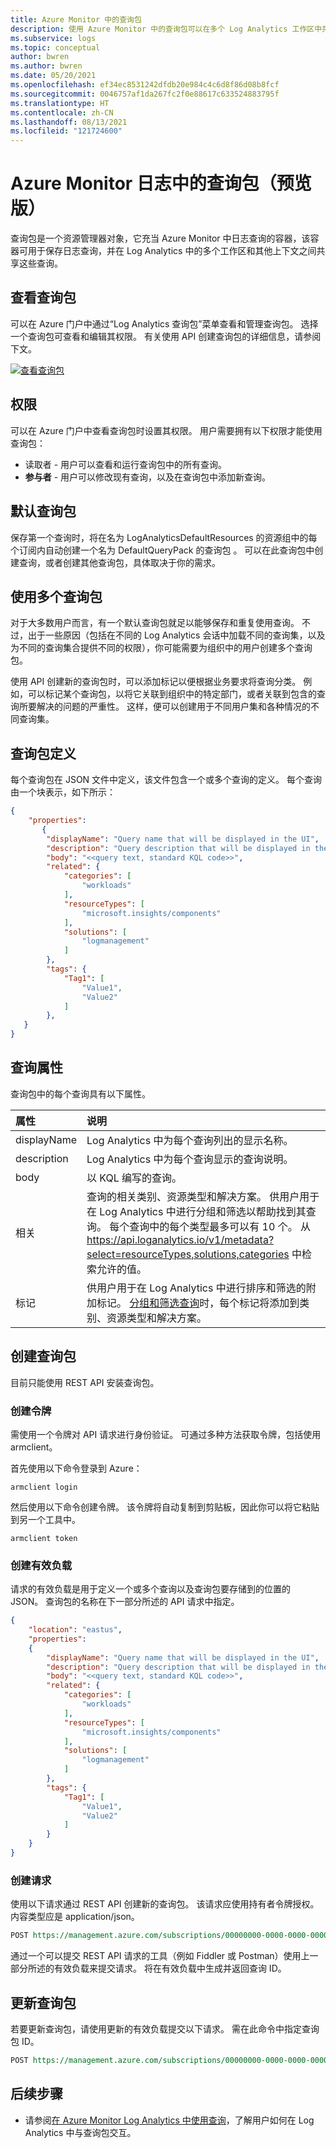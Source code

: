 ```yaml
---
title: Azure Monitor 中的查询包
description: 使用 Azure Monitor 中的查询包可以在多个 Log Analytics 工作区中共享日志查询的集合。
ms.subservice: logs
ms.topic: conceptual
author: bwren
ms.author: bwren
ms.date: 05/20/2021
ms.openlocfilehash: ef34ec8531242dfdb20e984c4c6d8f86d08b8fcf
ms.sourcegitcommit: 0046757af1da267fc2f0e88617c633524883795f
ms.translationtype: HT
ms.contentlocale: zh-CN
ms.lasthandoff: 08/13/2021
ms.locfileid: "121724600"
---
```

# <a name="query-packs-in-azure-monitor-logs-preview"></a>Azure Monitor 日志中的查询包（预览版）
查询包是一个资源管理器对象，它充当 Azure Monitor 中日志查询的容器，该容器可用于保存日志查询，并在 Log Analytics 中的多个工作区和其他上下文之间共享这些查询。 

## <a name="view-query-packs"></a>查看查询包
可以在 Azure 门户中通过“Log Analytics 查询包”菜单查看和管理查询包。 选择一个查询包可查看和编辑其权限。 有关使用 API 创建查询包的详细信息，请参阅下文。

[![查看查询包](media/query-packs/view-query-pack.png)](media/query-packs/view-query-pack.png#lightbox)

## <a name="permissions"></a>权限
可以在 Azure 门户中查看查询包时设置其权限。 用户需要拥有以下权限才能使用查询包：

- 读取者 - 用户可以查看和运行查询包中的所有查询。
- **参与者** - 用户可以修改现有查询，以及在查询包中添加新查询。

## <a name="default-query-pack"></a>默认查询包
保存第一个查询时，将在名为 LogAnalyticsDefaultResources 的资源组中的每个订阅内自动创建一个名为 DefaultQueryPack 的查询包 。 可以在此查询包中创建查询，或者创建其他查询包，具体取决于你的需求。

## <a name="using-multiple-query-packs"></a>使用多个查询包
对于大多数用户而言，有一个默认查询包就足以能够保存和重复使用查询。 不过，出于一些原因（包括在不同的 Log Analytics 会话中加载不同的查询集，以及为不同的查询集合提供不同的权限），你可能需要为组织中的用户创建多个查询包。 

使用 API 创建新的查询包时，可以添加标记以便根据业务要求将查询分类。 例如，可以标记某个查询包，以将它关联到组织中的特定部门，或者关联到包含的查询所要解决的问题的严重性。 这样，便可以创建用于不同用户集和各种情况的不同查询集。

## <a name="query-pack-definition"></a>查询包定义
每个查询包在 JSON 文件中定义，该文件包含一个或多个查询的定义。 每个查询由一个块表示，如下所示：

```json
{
    "properties":
       {
        "displayName": "Query name that will be displayed in the UI",
        "description": "Query description that will be displayed in the UI",
        "body": "<<query text, standard KQL code>>",
        "related": {
            "categories": [
                "workloads"
            ],
            "resourceTypes": [
                "microsoft.insights/components"
            ],
            "solutions": [
                "logmanagement"
            ]
        },
        "tags": {
            "Tag1": [
                "Value1",
                "Value2"
            ]
        },
   }
}
```


## <a name="query-properties"></a>查询属性
查询包中的每个查询具有以下属性。


| 属性 | 说明 |
|:---|:---|
| displayName | Log Analytics 中为每个查询列出的显示名称。 | 
| description | Log Analytics 中为每个查询显示的查询说明。 |
| body        | 以 KQL 编写的查询。 |
| 相关     | 查询的相关类别、资源类型和解决方案。 供用户用于在 Log Analytics 中进行分组和筛选以帮助找到其查询。 每个查询中的每个类型最多可以有 10 个。 从 https://api.loganalytics.io/v1/metadata?select=resourceTypes,solutions,categories 中检索允许的值。 |
| 标记        | 供用户用于在 Log Analytics 中进行排序和筛选的附加标记。 [分组和筛选查询](queries.md#finding-and-filtering-queries)时，每个标记将添加到类别、资源类型和解决方案。 |




## <a name="create-a-query-pack"></a>创建查询包
目前只能使用 REST API 安装查询包。 

### <a name="create-token"></a>创建令牌
需使用一个令牌对 API 请求进行身份验证。 可通过多种方法获取令牌，包括使用 armclient。

首先使用以下命令登录到 Azure：

```
armclient login
```

然后使用以下命令创建令牌。 该令牌将自动复制到剪贴板，因此你可以将它粘贴到另一个工具中。

```
armclient token
```

### <a name="create-payload"></a>创建有效负载
请求的有效负载是用于定义一个或多个查询以及查询包要存储到的位置的 JSON。 查询包的名称在下一部分所述的 API 请求中指定。

```json
{
    "location": "eastus",
    "properties":
    {
        "displayName": "Query name that will be displayed in the UI",
        "description": "Query description that will be displayed in the UI",
        "body": "<<query text, standard KQL code>>",
        "related": {
            "categories": [
                "workloads"
            ],
            "resourceTypes": [
                "microsoft.insights/components"
            ],
            "solutions": [
                "logmanagement"
            ]
        },
        "tags": {
            "Tag1": [
                "Value1",
                "Value2"
            ]
        }
    }
}
```

### <a name="create-request"></a>创建请求
使用以下请求通过 REST API 创建新的查询包。 该请求应使用持有者令牌授权。 内容类型应是 application/json。

```rest
POST https://management.azure.com/subscriptions/00000000-0000-0000-0000-000000000000/resourceGroups/my-resource-group/providers/Microsoft.Insights/querypacks/my-query-pack?api-version=2019-09-01-preview
```

通过一个可以提交 REST API 请求的工具（例如 Fiddler 或 Postman）使用上一部分所述的有效负载来提交请求。 将在有效负载中生成并返回查询 ID。 

## <a name="update-a-query-pack"></a>更新查询包
若要更新查询包，请使用更新的有效负载提交以下请求。 需在此命令中指定查询包 ID。

```rest
POST https://management.azure.com/subscriptions/00000000-0000-0000-0000-000000000000/resourceGroups/my-resource-group/providers/Microsoft.Insights/querypacks/my-query-pack/queries/query-id/?api-version=2019-09-01-preview
```

## <a name="next-steps"></a>后续步骤

- 请参阅[在 Azure Monitor Log Analytics 中使用查询](queries.md)，了解用户如何在 Log Analytics 中与查询包交互。
